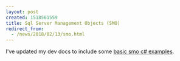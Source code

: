 ```yaml
---
layout: post
created: 1518561559
title: Sql Server Management Objects (SMO)
redirect_from:
  - /news/2018/02/13/smo.html
---
```


I've updated my dev docs to include some [basic smo c# examples](/docs/Database/Microsoft-Server-Management-Objects.html).